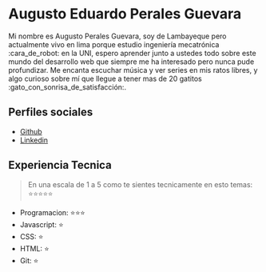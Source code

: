 # Augusto Eduardo Perales Guevara

Mi nombre es Augusto Perales Guevara, soy de Lambayeque pero actualmente vivo en lima porque estudio ingeniería mecatrónica :cara_de_robot: en la UNI, espero aprender junto a ustedes todo sobre este mundo del desarrollo web que siempre me ha interesado pero nunca pude profundizar. Me encanta escuchar música y ver series en mis ratos libres, y algo curioso sobre mí que llegue a tener mas de 20 gatitos :gato_con_sonrisa_de_satisfacción:.

## Perfiles sociales

- [Github](https://github.com/AEperalesguevara)
- [Linkedin](https://www.linkedin.com/in/augpg/)


## Experiencia Tecnica

> En una escala de 1 a 5 como te sientes tecnicamente en esto temas: ⭐️⭐️⭐️⭐️⭐️

- Programacion: ⭐️⭐️⭐️
- Javascript: ⭐️
- CSS: ⭐️
- HTML: ⭐️
- Git: ⭐️
